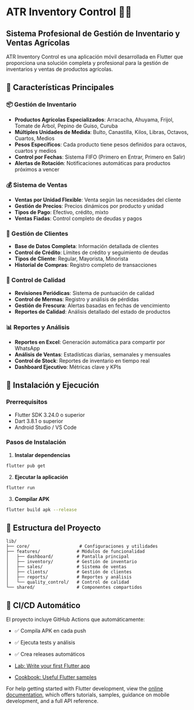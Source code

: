 # ATR Inventory Control 📱🌾

## Sistema Profesional de Gestión de Inventario y Ventas Agrícolas

ATR Inventory Control es una aplicación móvil desarrollada en Flutter que proporciona una solución completa y profesional para la gestión de inventarios y ventas de productos agrícolas.

## 🚀 Características Principales

### 📦 Gestión de Inventario
- **Productos Agrícolas Especializados**: Arracacha, Ahuyama, Frijol, Tomate de Árbol, Pepino de Guiso, Curuba
- **Múltiples Unidades de Medida**: Bulto, Canastilla, Kilos, Libras, Octavos, Cuartos, Medios
- **Pesos Específicos**: Cada producto tiene pesos definidos para octavos, cuartos y medios
- **Control por Fechas**: Sistema FIFO (Primero en Entrar, Primero en Salir)
- **Alertas de Rotación**: Notificaciones automáticas para productos próximos a vencer

### 💰 Sistema de Ventas
- **Ventas por Unidad Flexible**: Venta según las necesidades del cliente
- **Gestión de Precios**: Precios dinámicos por producto y unidad
- **Tipos de Pago**: Efectivo, crédito, mixto
- **Ventas Fiadas**: Control completo de deudas y pagos

### 👥 Gestión de Clientes
- **Base de Datos Completa**: Información detallada de clientes
- **Control de Crédito**: Límites de crédito y seguimiento de deudas
- **Tipos de Cliente**: Regular, Mayorista, Minorista
- **Historial de Compras**: Registro completo de transacciones

### 🏥 Control de Calidad
- **Revisiones Periódicas**: Sistema de puntuación de calidad
- **Control de Mermas**: Registro y análisis de pérdidas
- **Gestión de Frescura**: Alertas basadas en fechas de vencimiento
- **Reportes de Calidad**: Análisis detallado del estado de productos

### 📊 Reportes y Análisis
- **Reportes en Excel**: Generación automática para compartir por WhatsApp
- **Análisis de Ventas**: Estadísticas diarias, semanales y mensuales
- **Control de Stock**: Reportes de inventario en tiempo real
- **Dashboard Ejecutivo**: Métricas clave y KPIs

## 🚦 Instalación y Ejecución

### Prerrequisitos
- Flutter SDK 3.24.0 o superior
- Dart 3.8.1 o superior
- Android Studio / VS Code

### Pasos de Instalación

1. **Instalar dependencias**
```bash
flutter pub get
```

2. **Ejecutar la aplicación**
```bash
flutter run
```

3. **Compilar APK**
```bash
flutter build apk --release
```

## 📱 Estructura del Proyecto

```
lib/
├── core/                   # Configuraciones y utilidades
├── features/              # Módulos de funcionalidad
│   ├── dashboard/         # Pantalla principal
│   ├── inventory/         # Gestión de inventario
│   ├── sales/             # Sistema de ventas
│   ├── clients/           # Gestión de clientes
│   ├── reports/           # Reportes y análisis
│   └── quality_control/   # Control de calidad
└── shared/                # Componentes compartidos
```

## 🔄 CI/CD Automático

El proyecto incluye GitHub Actions que automáticamente:
- ✅ Compila APK en cada push
- ✅ Ejecuta tests y análisis
- ✅ Crea releases automáticos

- [Lab: Write your first Flutter app](https://docs.flutter.dev/get-started/codelab)
- [Cookbook: Useful Flutter samples](https://docs.flutter.dev/cookbook)

For help getting started with Flutter development, view the
[online documentation](https://docs.flutter.dev/), which offers tutorials,
samples, guidance on mobile development, and a full API reference.
